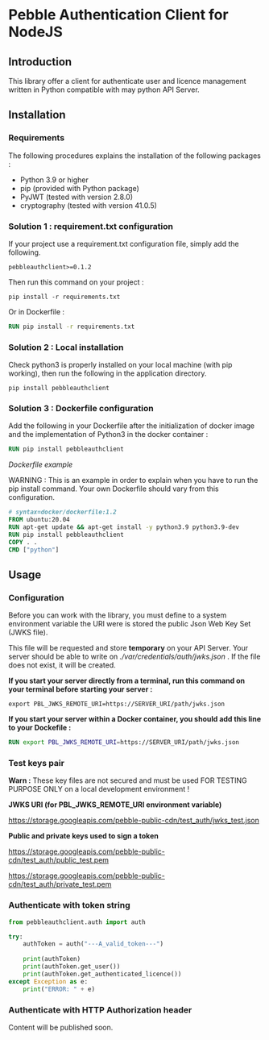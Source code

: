 # Pebble Authentication Client for NodeJS

## Introduction

This library offer a client for authenticate user and licence management 
written in Python compatible with may python API Server.

## Installation

### Requirements

The following procedures explains the installation of the following packages :

- Python 3.9 or higher
- pip (provided with Python package)
- PyJWT (tested with version 2.8.0)
- cryptography (tested with version 41.0.5)

### Solution 1 : requirement.txt configuration

If your project use a requirement.txt configuration file, simply add the 
following.

```
pebbleauthclient>=0.1.2
```

Then run this command on your project :

```Shell
pip install -r requirements.txt
```

Or in Dockerfile :

```Dockerfile
RUN pip install -r requirements.txt
```

### Solution 2 : Local installation

Check python3 is properly installed on your local machine (with pip working), 
then run the following in the application directory.

```Shell
pip install pebbleauthclient
```

### Solution 3 : Dockerfile configuration

Add the following in your Dockerfile after the initialization of docker image 
and the implementation of Python3 in the docker container :

```Dockerfile
RUN pip install pebbleauthclient
```

_Dockerfile example_

WARNING : This is an example in order to explain when you have to run the pip
install command. Your own Dockerfile should vary from this configuration.

```Dockerfile
# syntax=docker/dockerfile:1.2
FROM ubuntu:20.04
RUN apt-get update && apt-get install -y python3.9 python3.9-dev
RUN pip install pebbleauthclient
COPY . .
CMD ["python"]
```

## Usage

### Configuration

Before you can work with the library, you must define to a system environment 
variable the URI were is stored the public Json Web Key Set (JWKS file).

This file will be requested and store **temporary** on your API Server.
Your server should be able to write on _./var/credentials/auth/jwks.json_ .
If the file does not exist, it will be created.

**If you start your server directly from a terminal, run this command on
your terminal before starting your server :**

```Shell
export PBL_JWKS_REMOTE_URI=https://SERVER_URI/path/jwks.json
```

**If you start your server within a Docker container, you should add this
line to your Dockefile :**

```Dockerfile
RUN export PBL_JWKS_REMOTE_URI=https://SERVER_URI/path/jwks.json
```

### Test keys pair

**Warn :** These key files are not secured and must be used FOR TESTING PURPOSE 
ONLY on a local development environment !

**JWKS URI (for PBL_JWKS_REMOTE_URI environment variable)**

https://storage.googleapis.com/pebble-public-cdn/test_auth/jwks_test.json

**Public and private keys used to sign a token**

https://storage.googleapis.com/pebble-public-cdn/test_auth/public_test.pem

https://storage.googleapis.com/pebble-public-cdn/test_auth/private_test.pem

### Authenticate with token string

```python
from pebbleauthclient.auth import auth

try:
    authToken = auth("---A_valid_token---")
    
    print(authToken)
    print(authToken.get_user())
    print(authToken.get_authenticated_licence())
except Exception as e:
    print("ERROR: " + e)
```

### Authenticate with HTTP Authorization header

Content will be published soon.